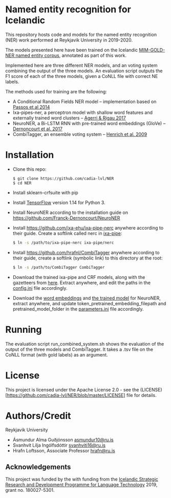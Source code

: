 # Named entity recognition for Icelandic
This repository hosts code and models for the named entity recognition (NER) work performed at Reykjavik University in 2019-2020.

The models presented here have been trained on the Icelandic [MIM-GOLD-NER named entity corpus](http://www.malfong.is/index.php?lang=en&pg=mim_gold_ner), annotated as part of this work.

Implemented here are three different NER models, and an voting system combining the output of the three models. An evaluation script outputs the F1 score of each of the three models, given a CoNLL file with correct NE labels.

The methods used for training are the following:
* A Conditional Random Fields NER model – implementation based on [Passos et al 2014](https://www.aclweb.org/anthology/W14-1609.pdf)
* Ixa-pipes-ner, a perceptron model with shallow word features and externally trained word clusters – [Agerri & Rigau 2017](https://arxiv.org/pdf/1701.09123.pdf)
* NeuroNER, a Bi-LSTM RNN with pre-trained word embeddings (GloVe) – [Dernoncourt et al. 2017](https://arxiv.org/pdf/1705.05487.pdf)
* CombiTagger, an ensemble voting system – [Henrich et al. 2009](https://www.ru.is/faculty/hrafn/papers/ctagger.pdf)


<!-- # Table of Contents
[Easy to use TOC generator](https://ecotrust-canada.github.io/markdown-toc/) -->
 
# Installation
* Clone this repo:
    ```
    $ git clone https://github.com/cadia-lvl/NER
    $ cd NER
    ```
* Install sklearn-crfsuite with pip
* Install [TensorFlow](https://www.tensorflow.org/install/pip) version 1.14 for Python 3.
* Install NeuroNER according to the installation guide on https://github.com/Franck-Dernoncourt/NeuroNER
* Install https://github.com/ixa-ehu/ixa-pipe-nerc anywhere according to their guide. Create a softlink called nerc in [ixa-pipe](ixa-pipe):
    ```bash
    $ ln -s /path/to/ixa-pipe-nerc ixa-pipe/nerc    
    ```

* Install https://github.com/hrafnl/CombiTagger anywhere according to their guide, create a softlink (symbolic link) to this directory at the root:
    ```bash
   $ ln -s /path/to/CombiTagger CombiTagger
    ```
* Download the trained ixa-pipe and CRF models, along with the gazetteers from [here](https://drive.google.com/file/d/1Z6mefl2JEX-wwIAe5gBsQ_bZuj4PdDiU/view?usp=sharing). Extract anywhere, and edit the paths in the [config.ini](config.ini) file accordingly. 
* Download the [word embeddings](https://drive.google.com/file/d/19Fl232O32NRMkghiU6fFsQgPSzMsvr3j/view?usp=sharing) and [the trained model](https://drive.google.com/file/d/1jhFm-Z5TNIL3x4IK_m3fQVWHZ9NJveDd/view?usp=sharing) for NeuroNER, extract anywhere, and update token_pretrained_embedding_filepath and pretrained_model_folder in the [parameters.ini](parameters.ini) file accordingly.
<!--* get the Icelandic (MIM-GOLD)[http://www.malfong.is/index.php?lang=en&pg=gull] corpus-->
<!--* dependencies
It is also helpful to provide commands which assist user installing the program or even providing an `install.sh` script which does it for the user. -->

# Running
The evaluation script run_combined_system.sh shows the evaluation of the output of the three models and CombiTagger. It takes a .tsv file on the CoNLL format (with gold labels) as an argument.

<!--  ## API reference (Optional)
If lengthy, this should be a separate document placed as HTML into the `docs/` folder. For more inforation see `documentation` -->

# License
This project is licensed under the Apache License 2.0 - see the (LICENSE)[https://github.com/cadia-lvl/NER/blob/master/LICENSE] file for details.

# Authors/Credit
Reykjavik University
* Ásmundur Alma Guðjónsson <asmundur10@ru.is>
* Svanhvít Lilja Ingólfsdóttir <svanhviti16@ru.is>
* Hrafn Loftsson, Associate Professor <hrafn@ru.is>

## Acknowledgements
This project was funded by the with funding from the [Icelandic Strategic Research and Development Programme for Language Technology](https://www.rannis.is/sjodir/rannsoknir/markaaetlun-i-tungu-og-taekni/) 2019, grant no. 180027-5301.

<!-- # Contribution guidelines (Optional)
Explain how people can contribute to this repository. This can also link to a separate Developer reference
* how to contribute
* creating issues
* where to get data
* testing -->

<!-- ## Description of folder structure (Optional) -->

<!--  # Changelog/Versions (Optional) -->

<!-- # Papers/References (Optional)
You would have a citation snippet here as a code block -->
